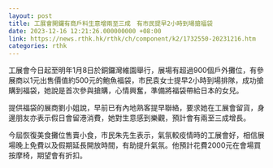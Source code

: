 ```yaml
---
layout: post
title: 工展會開鑼有商戶料生意增兩至三成　有市民提早2小時到場搶福袋
date: 2023-12-16 12:21:26.000000000 +08:00
link: https://news.rthk.hk/rthk/ch/component/k2/1732550-20231216.htm
categories: rthk
---
```


工展會今日起至明年1月8日於銅鑼灣維園舉行，展場有超過900個戶外攤位，有參展商以1元出售價值約500元的鮑魚福袋，市民袁女士提早2小時到場排隊，成功搶購到福袋，她說是首次參與搶購，心情興奮，準備將福袋帶給日本的女兒。

提供福袋的展商劉小姐說，早前已有內地熟客提早聯絡，要求她在工展會留貨，身邊朋友亦表示假日會留港消費，她對生意感到樂觀，預計會有兩至三成增長。

今屆恢復美食攤位售賣小食，市民朱先生表示，氣氛較疫情時的工展會好，相信展場晚上免費以及假期延長開放時間，有助提升氣氛。他預計花費2000元在會場買按摩椅，期望會有折扣。
